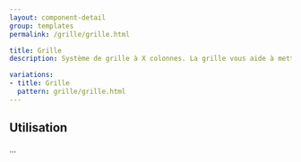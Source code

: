 ```yaml
---
layout: component-detail
group: templates
permalink: /grille/grille.html

title: Grille
description: Système de grille à X colonnes. La grille vous aide à mettre en page votre page de manière simple et ordonnée.

variations:
- title: Grille
  pattern: grille/grille.html
---
```


## Utilisation

...
